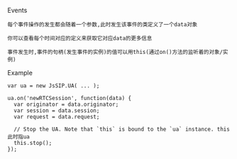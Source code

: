 Events 

    每个事件操作的发生都会随着一个参数,此时发生该事件的类定义了一个data对象
    
    你可以查看每个时间对应的定义来获取它对应data的更多信息
    
    事件发生时,事件的句柄(发生事件的实例)的值可以用this(通过on()方法的监听着的对象/实例)
    
Example

    var ua = new JsSIP.UA( ... );

    ua.on('newRTCSession', function(data) {
      var originator = data.originator;
      var session = data.session;
      var request = data.request;

      // Stop the UA. Note that `this` is bound to the `ua` instance. this此时指ua
      this.stop();
    });
